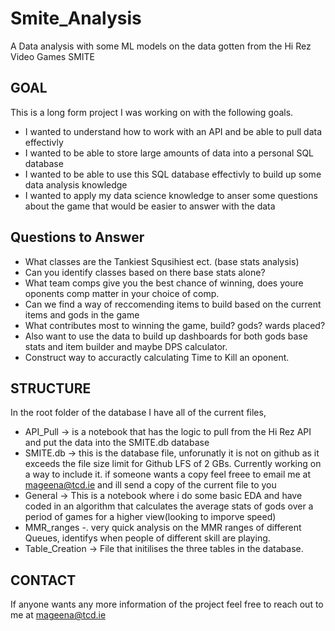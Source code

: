 # Smite_Analysis
A Data analysis with some ML models on the data gotten from the Hi Rez Video Games SMITE

## GOAL

This is a long form project I was working on with the following goals.
- I wanted to understand how to work with an API and be able to pull data effectivly
- I wanted to be able to store large amounts of data into a personal SQL database
- I wanted to be able to use this SQL database effectivly to build up some data analysis knowledge
- I wanted to apply my data science knowledge to anser some questions about the game that would be easier to answer with the data

## Questions to Answer
- What classes are the Tankiest Squsihiest ect. (base stats analysis)
- Can you identify classes based on there base stats alone?
- What team comps give you the best chance of winning, does youre oponents comp matter in your choice of comp.
- Can we find a way of reccomending items to build based on the current items and gods in the game
- What contributes most to winning the game, build? gods? wards placed?
- Also want to use the data to build up dashboards for both gods base stats and item builder and maybe DPS calculator.
- Construct way to accuractly calculating Time to Kill an oponent.

## STRUCTURE
In the root folder of the database I have all of the current files, 
- API_Pull -> is a notebook that has the logic to pull from the Hi Rez API and put the data into the SMITE.db database
- SMITE.db -> this is the database file, unforunatly it is not on github as it exceeds the file size limit for Github LFS of 2 GBs. Currently working on a way to include it. if someone wants a copy feel freee to email me at mageena@tcd.ie and ill send a copy of the current file to you
- General -> This is a notebook where i do some basic EDA and have coded in an algorithm that calculates the average stats of gods over a period of games for a higher view(looking to imporve speed)
- MMR_ranges -. very quick analysis on the MMR ranges of different Queues, identifys when people of different skill are playing.
- Table_Creation -> File that initilises the three tables in the database.

## CONTACT
If anyone wants any more information of the project feel free to reach out to me at mageena@tcd.ie
